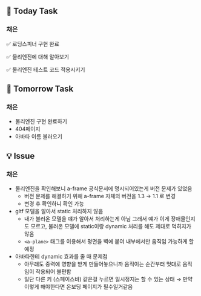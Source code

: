 ## 📢 Today Task

### 채은

✅ 로딩스피너 구현 완료

✅ 물리엔진에 대해 알아보기

✅ 물리엔진 테스트 코드 적용시키기

## 🚀 Tomorrow Task

### 채은

- 물리엔진 구현 완료하기
- 404페이지
- 아바타 이름 불러오기

## 💡 Issue

### 채은

- 물리엔진을 확인해보니 a-frame 공식문서에 명시되어있는게 버전 문제가 있었음
  - 버전 문제를 해결하기 위해 a-frame 자체의 버전을 1.3 → 1.1 로 변경
  - 변경 후 확인하니 확인 가능
- gltf 모델을 알아서 static 처리하지 않음
  - 내가 불러온 모델을 얘가 알아서 처리하는게 아님 그래서 얘가 이게 장애물인지도 모르고, 불러온 모델에 static이랑 dynamic 처리를 해도 제대로 먹히지가 않음
  - `<a-plane>` 태그를 이용해서 평면을 벽에 붙여 내부에서만 움직임 가능하게 할 예정
- 아바타한테 dynamic 효과를 줄 때 문제점
  - 아무래도 중력에 영향을 받게 만들어놓으니까 움직이는 순간부터 멋대로 움직임이 작용되어 불편함
  - 일단 다른 키 (스페이스바) 같은걸 누르면 일시정지는 할 수 있는 상태 → 만약 이렇게 해야한다면 온보딩 페이지가 필수일거같음